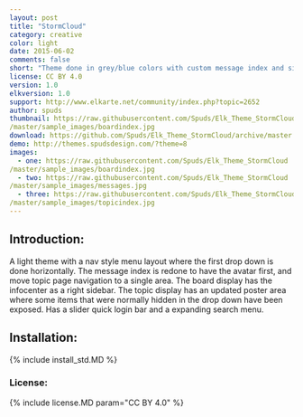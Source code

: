 ```yaml
---
layout: post
title: "StormCloud"
category: creative
color: light
date: 2015-06-02
comments: false
short: "Theme done in grey/blue colors with custom message index and sidebar info center"
license: CC BY 4.0
version: 1.0
elkversion: 1.0
support: http://www.elkarte.net/community/index.php?topic=2652
author: spuds
thumbnail: https://raw.githubusercontent.com/Spuds/Elk_Theme_StormCloud
/master/sample_images/boardindex.jpg
download: https://github.com/Spuds/Elk_Theme_StormCloud/archive/master.zip
demo: http://themes.spudsdesign.com/?theme=8
images:
  - one: https://raw.githubusercontent.com/Spuds/Elk_Theme_StormCloud
/master/sample_images/boardindex.jpg
  - two: https://raw.githubusercontent.com/Spuds/Elk_Theme_StormCloud
/master/sample_images/messages.jpg
  - three: https://raw.githubusercontent.com/Spuds/Elk_Theme_StormCloud
/master/sample_images/topicindex.jpg
---
```


## Introduction:
A light theme with a nav style menu layout where the first drop down is done horizontally.  The message index is redone to have the avatar first, and move topic page navigation to a single area.  The board display has the infocenter as a right sidebar. The topic display has an updated poster area where some items that were normally hidden in the drop down have been exposed.  Has a slider quick login bar and a expanding search menu.

## Installation:
{% include install_std.MD %}

### License:
{% include license.MD param="CC BY 4.0" %}
